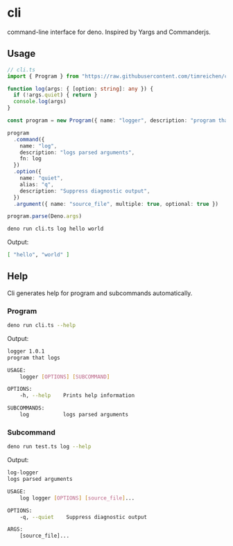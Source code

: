 # cli

command-line interface for deno. Inspired by Yargs and Commanderjs.

## Usage
```ts
// cli.ts
import { Program } from "https://raw.githubusercontent.com/timreichen/cli/master/mod.ts'

function log(args: { [option: string]: any }) {
  if (!args.quiet) { return }
  console.log(args)
}

const program = new Program({ name: "logger", description: "program that logs", version: "1.0.1", fn: log })

program
  .command({
    name: "log",
    description: "logs parsed arguments",
    fn: log
  })
  .option({
    name: "quiet",
    alias: "q",
    description: "Suppress diagnostic output",
  })
  .argument({ name: "source_file", multiple: true, optional: true })

program.parse(Deno.args)

```
```sh
deno run cli.ts log hello world
```
Output:
```sh
[ "hello", "world" ]
```

## Help
Cli generates help for program and subcommands automatically.

### Program

```sh
deno run cli.ts --help
```
Output:
```sh
logger 1.0.1
program that logs

USAGE:
    logger [OPTIONS] [SUBCOMMAND]

OPTIONS:
    -h, --help    Prints help information

SUBCOMMANDS:
    log           logs parsed arguments  
```

### Subcommand
```sh
deno run test.ts log --help
```
Output:
```sh
log-logger
logs parsed arguments

USAGE:
    log logger [OPTIONS] [source_file]...

OPTIONS:
    -q, --quiet    Suppress diagnostic output

ARGS:
    [source_file]...   
```



